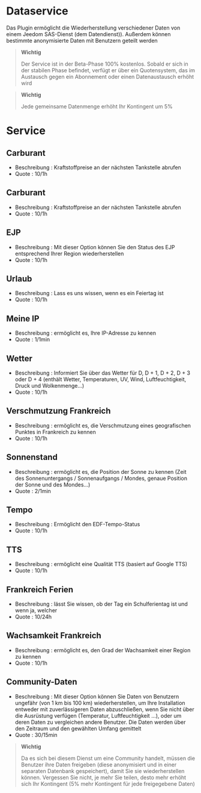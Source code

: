 # Dataservice

Das Plugin ermöglicht die Wiederherstellung verschiedener Daten von einem Jeedom SAS-Dienst (dem Datendienst)). Außerdem können bestimmte anonymisierte Daten mit Benutzern geteilt werden

>**Wichtig**
>
> Der Service ist in der Beta-Phase 100% kostenlos. Sobald er sich in der stabilen Phase befindet, verfügt er über ein Quotensystem, das im Austausch gegen ein Abonnement oder einen Datenaustausch erhöht wird

>**Wichtig**
>
>Jede gemeinsame Datenmenge erhöht Ihr Kontingent um 5%

# Service

## Carburant

- Beschreibung : Kraftstoffpreise an der nächsten Tankstelle abrufen
- Quote : 10/1h

## Carburant

- Beschreibung : Kraftstoffpreise an der nächsten Tankstelle abrufen
- Quote : 10/1h

## EJP

- Beschreibung : Mit dieser Option können Sie den Status des EJP entsprechend Ihrer Region wiederherstellen
- Quote : 10/1h

## Urlaub

- Beschreibung : Lass es uns wissen, wenn es ein Feiertag ist
- Quote : 10/1h

## Meine IP

- Beschreibung : ermöglicht es, Ihre IP-Adresse zu kennen
- Quote : 1/1min

## Wetter

- Beschreibung : Informiert Sie über das Wetter für D, D + 1, D + 2, D + 3 oder D + 4 (enthält Wetter, Temperaturen, UV, Wind, Luftfeuchtigkeit, Druck und Wolkenmenge...)
- Quote : 10/1h

## Verschmutzung Frankreich

- Beschreibung : ermöglicht es, die Verschmutzung eines geografischen Punktes in Frankreich zu kennen
- Quote : 10/1h

## Sonnenstand

- Beschreibung : ermöglicht es, die Position der Sonne zu kennen (Zeit des Sonnenuntergangs / Sonnenaufgangs / Mondes, genaue Position der Sonne und des Mondes...)
- Quote : 2/1min

## Tempo

- Beschreibung : Ermöglicht den EDF-Tempo-Status
- Quote : 10/1h

## TTS

- Beschreibung : ermöglicht eine Qualität TTS (basiert auf Google TTS)
- Quote : 10/1h

## Frankreich Ferien

- Beschreibung : lässt Sie wissen, ob der Tag ein Schulferientag ist und wenn ja, welcher
- Quote : 10/24h

## Wachsamkeit Frankreich

- Beschreibung : ermöglicht es, den Grad der Wachsamkeit einer Region zu kennen
- Quote : 10/1h

## Community-Daten

- Beschreibung : Mit dieser Option können Sie Daten von Benutzern ungefähr (von 1 km bis 100 km) wiederherstellen, um Ihre Installation entweder mit zuverlässigeren Daten abzuschließen, wenn Sie nicht über die Ausrüstung verfügen (Temperatur, Luftfeuchtigkeit ...), oder um deren Daten zu vergleichen andere Benutzer. Die Daten werden über den Zeitraum und den gewählten Umfang gemittelt
- Quote : 30/15min

>**Wichtig**
>
>Da es sich bei diesem Dienst um eine Community handelt, müssen die Benutzer ihre Daten freigeben (diese anonymisiert und in einer separaten Datenbank gespeichert), damit Sie sie wiederherstellen können. Vergessen Sie nicht, je mehr Sie teilen, desto mehr erhöht sich Ihr Kontingent (5% mehr Kontingent für jede freigegebene Daten)
